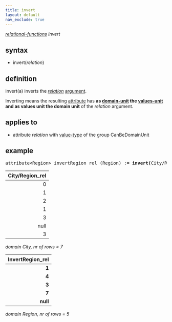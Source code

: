 ```yaml
---
title: invert
layout: default
nav_exclude: true
---
```

*[relational-functions](relational-functions) invert*

## syntax

- invert(*relation*)

## definition

invert(a) inverts the *[relation](relation)* [argument](argument).

Inverting means the resulting [attribute](attribute) has <B>as [domain-unit](domain-unit) the [values-unit](values-unit) and as values unit the domain unit</B> of the *relation* argument.

## applies to

- attribute *relation* with [value-type](value-type) of the group CanBeDomainUnit

## example

<pre>
attribute&lt;Region&gt; invertRegion_rel (Region) := <B>invert(</B>City/Region_rel<B>)</B>;
</pre>

| City/Region_rel |
|----------------:|
| 0               |
| 1               |
| 2               |
| 1               |
| 3               |
| null            |
| 3               |

*domain City, nr of rows = 7*

| **InvertRegion_rel** |
|---------------------:|
| **1**                |
| **4**                |
| **3**                |
| **7**                |
| **null**             |

*domain Region, nr of rows = 5*